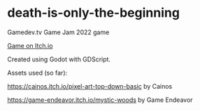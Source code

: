 # death-is-only-the-beginning
Gamedev.tv Game Jam 2022 game

[Game on Itch.io](https://tall-stems.itch.io/death-is-only-the-beginning)

Created using Godot with GDScript.


Assets used (so far):

https://cainos.itch.io/pixel-art-top-down-basic by Cainos

https://game-endeavor.itch.io/mystic-woods by Game Endeavor
